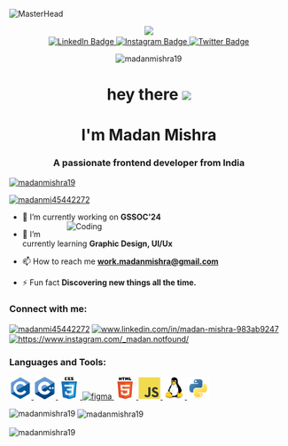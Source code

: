![MasterHead](https://user-images.githubusercontent.com/74038190/241765440-80728820-e06b-4f96-9c9e-9df46f0cc0a5.gif)
<div id="header" align="center">
  <img src="https://media.giphy.com/media/M9gbBd9nbDrOTu1Mqx/giphy.gif" width="100"/>
</div>
<div id="badges" align="center">
  <a href="your-linkedin-www.linkedin.com/in/madan-mishra-983ab9247">
    <img src="https://img.shields.io/badge/LinkedIn-blue?style=for-the-badge&logo=linkedin&logoColor=white" alt="LinkedIn Badge"/>
  </a>
  <a href="your-instagram-https://www.instagram.com/_madan.notfound/">
    <img src="https://img.shields.io/badge/instagram-red?style=for-the-badge&logo=instagram&logoColor=white" alt="Instagram Badge"/>
  </a>
  <a href="your-twitter-https://x.com/MadanMi45442272">
    <img src="https://img.shields.io/badge/Twitter-blue?style=for-the-badge&logo=twitter&logoColor=white" alt="Twitter Badge"/>
  </a>
  <p align="center"> <img src="https://komarev.com/ghpvc/?username=madanmishra19&label=Profile%20views&color=0e75b6&style=flat" alt="madanmishra19" /> </p>
</div>
<h1 align="center"> hey there
  <img src="https://media.giphy.com/media/hvRJCLFzcasrR4ia7z/giphy.gif" width="30px"/>
</h1>
<h1 align="center">I'm Madan Mishra</h1>
<h3 align="center">A passionate frontend developer from India</h3>
<p align="left"> <a href="https://github.com/ryo-ma/github-profile-trophy"><img src="https://github-profile-trophy.vercel.app/?username=madanmishra19" alt="madanmishra19" /></a> </p>

<p align="left"> <a href="https://twitter.com/madanmi45442272" target="blank"><img src="https://img.shields.io/twitter/follow/madanmi45442272?logo=twitter&style=for-the-badge" alt="madanmi45442272" /></a> </p>

- 🔭 I’m currently working on **GSSOC'24**                 <img align="right" alt="Coding" width="400" src="https://i.pinimg.com/originals/a5/35/60/a53560c8088900e266880f779dacced7.gif">

- 🌱 I’m currently learning **Graphic Design, UI/Ux**     

- 📫 How to reach me **work.madanmishra@gmail.com**

- ⚡ Fun fact **Discovering new things all the time.**

<h3 align="left">Connect with me:</h3>
<p align="left">
<a href="https://twitter.com/madanmi45442272" target="blank"><img align="center" src="https://raw.githubusercontent.com/rahuldkjain/github-profile-readme-generator/master/src/images/icons/Social/twitter.svg" alt="madanmi45442272" height="30" width="40" /></a>
<a href="https://linkedin.com/in/www.linkedin.com/in/madan-mishra-983ab9247" target="blank"><img align="center" src="https://raw.githubusercontent.com/rahuldkjain/github-profile-readme-generator/master/src/images/icons/Social/linked-in-alt.svg" alt="www.linkedin.com/in/madan-mishra-983ab9247" height="30" width="40" /></a>
<a href="https://instagram.com/https://www.instagram.com/_madan.notfound/" target="blank"><img align="center" src="https://raw.githubusercontent.com/rahuldkjain/github-profile-readme-generator/master/src/images/icons/Social/instagram.svg" alt="https://www.instagram.com/_madan.notfound/" height="30" width="40" /></a>
</p>

<h3 align="left">Languages and Tools:</h3>
<p align="left"> <a href="https://www.cprogramming.com/" target="_blank" rel="noreferrer"> <img src="https://raw.githubusercontent.com/devicons/devicon/master/icons/c/c-original.svg" alt="c" width="40" height="40"/> </a> <a href="https://www.w3schools.com/cpp/" target="_blank" rel="noreferrer"> <img src="https://raw.githubusercontent.com/devicons/devicon/master/icons/cplusplus/cplusplus-original.svg" alt="cplusplus" width="40" height="40"/> </a> <a href="https://www.w3schools.com/css/" target="_blank" rel="noreferrer"> <img src="https://raw.githubusercontent.com/devicons/devicon/master/icons/css3/css3-original-wordmark.svg" alt="css3" width="40" height="40"/> </a> <a href="https://www.figma.com/" target="_blank" rel="noreferrer"> <img src="https://www.vectorlogo.zone/logos/figma/figma-icon.svg" alt="figma" width="40" height="40"/> </a> <a href="https://www.w3.org/html/" target="_blank" rel="noreferrer"> <img src="https://raw.githubusercontent.com/devicons/devicon/master/icons/html5/html5-original-wordmark.svg" alt="html5" width="40" height="40"/> </a> <a href="https://developer.mozilla.org/en-US/docs/Web/JavaScript" target="_blank" rel="noreferrer"> <img src="https://raw.githubusercontent.com/devicons/devicon/master/icons/javascript/javascript-original.svg" alt="javascript" width="40" height="40"/> </a> <a href="https://www.linux.org/" target="_blank" rel="noreferrer"> <img src="https://raw.githubusercontent.com/devicons/devicon/master/icons/linux/linux-original.svg" alt="linux" width="40" height="40"/> </a> <a href="https://www.python.org" target="_blank" rel="noreferrer"> <img src="https://raw.githubusercontent.com/devicons/devicon/master/icons/python/python-original.svg" alt="python" width="40" height="40"/> </a> </p>

<p><img align="left" src="https://github-readme-stats.vercel.app/api/top-langs?username=madanmishra19&show_icons=true&locale=en&layout=compact" alt="madanmishra19" /></p>

<p>&nbsp;<img align="center" src="https://github-readme-stats.vercel.app/api?username=madanmishra19&show_icons=true&locale=en" alt="madanmishra19" /></p>

<p><img align="center" src="https://github-readme-streak-stats.herokuapp.com/?user=madanmishra19&" alt="madanmishra19" /></p>
